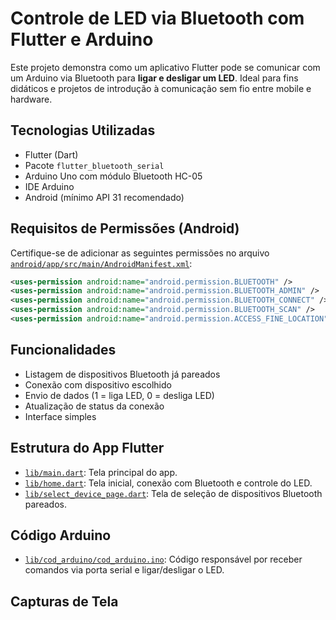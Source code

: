 # Controle de LED via Bluetooth com Flutter e Arduino

Este projeto demonstra como um aplicativo Flutter pode se comunicar com um Arduino via Bluetooth para **ligar e desligar um LED**. Ideal para fins didáticos e projetos de introdução à comunicação sem fio entre mobile e hardware.

## Tecnologias Utilizadas

- Flutter (Dart)
- Pacote `flutter_bluetooth_serial`
- Arduino Uno com módulo Bluetooth HC-05
- IDE Arduino
- Android (mínimo API 31 recomendado)

## Requisitos de Permissões (Android)

Certifique-se de adicionar as seguintes permissões no arquivo [`android/app/src/main/AndroidManifest.xml`](android/app/src/main/AndroidManifest.xml):

```xml
<uses-permission android:name="android.permission.BLUETOOTH" />
<uses-permission android:name="android.permission.BLUETOOTH_ADMIN" />
<uses-permission android:name="android.permission.BLUETOOTH_CONNECT" />
<uses-permission android:name="android.permission.BLUETOOTH_SCAN" />
<uses-permission android:name="android.permission.ACCESS_FINE_LOCATION" />
```

##  Funcionalidades
- Listagem de dispositivos Bluetooth já pareados
- Conexão com dispositivo escolhido
- Envio de dados (1 = liga LED, 0 = desliga LED)
- Atualização de status da conexão
- Interface simples

## Estrutura do App Flutter
- [`lib/main.dart`](lib/main.dart): Tela principal do app.
- [`lib/home.dart`](lib/home.dart): Tela inicial, conexão com Bluetooth e controle do LED.
- [`lib/select_device_page.dart`](lib/select_device_page.dart): Tela de seleção de dispositivos Bluetooth pareados.

## Código Arduino
- [`lib/cod_arduino/cod_arduino.ino`](lib/cod_arduino/cod_arduino.ino): Código responsável por receber comandos via porta serial e ligar/desligar o LED.

## Capturas de Tela


